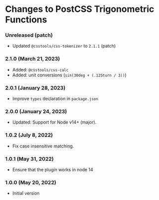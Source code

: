 # Changes to PostCSS Trigonometric Functions

### Unreleased (patch)

- Updated `@csstools/css-tokenizer` to `2.1.1` (patch)

### 2.1.0 (March 21, 2023)

- Added: `@csstools/css-calc`
- Added: unit conversions (`sin(30deg + (.125turn / 3))`)

### 2.0.1 (January 28, 2023)

- Improve `types` declaration in `package.json`

### 2.0.0 (January 24, 2023)

- Updated: Support for Node v14+ (major).

### 1.0.2 (July 8, 2022)

- Fix case insensitive matching.

### 1.0.1 (May 31, 2022)

- Ensure that the plugin works in node 14

### 1.0.0 (May 20, 2022)

- Initial version
